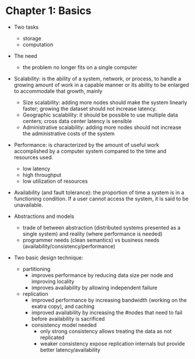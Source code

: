 # Chapter 1: Basics
* Two tasks
  - storage
  - computation
* The need
  - the problem no longer fits on a single computer

* Scalability: is the ability of a system, network, or process, to handle a growing amount of work in a capable manner or its ability to be enlarged to accommodate that growth, mainly
  - Size scalability: adding more nodes should make the system linearly faster; growing the dataset should not increase latency.
  - Geographic scalability: it should be possible to use multiple data centers; cross data center latency is sensible
  - Administrative scalability: adding more nodes should not increase the administrative costs of the system
* Performance: is characterized by the amount of useful work accomplished by a computer system compared to the time and resources used.
  - low latency
  - high throughput
  - low utilization of resources
* Availability (and fault tolerance): the proportion of time a system is in a functioning condition. If a user cannot access the system, it is said to be unavailable.

* Abstractions and models
  - trade of between abstraction (distributed systems presented as a single system) and reality (where performance is needed)
  - programmer needs (clean semantics) vs business needs (availability/consistency/performance)

* Two basic design technique:
  - partitioning
    - improves performance by reducing data size per node and improving locality
    - improves availability by allowing independent failure
  - replication
    - improved performance by increasing bandwidth (working on the exatra copy), and caching
    - improved availability by increasing the #nodes that need to fail before availability is sacrificed
    - consistency model needed
      - only strong consistency allows treating the data as not replicated
      - weaker consistency expose replication internals but provide better latency/availability
